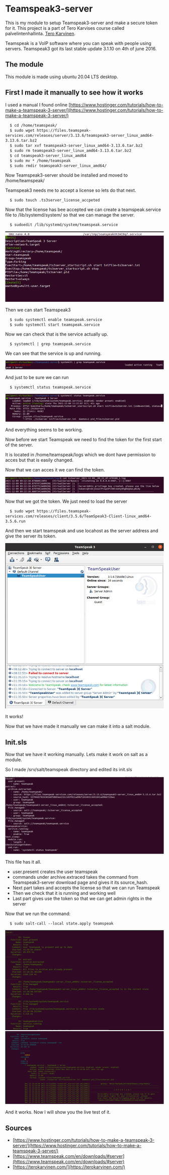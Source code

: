 # Teamspeak3-server
This is my module to setup Teamspeak3-server and make a secure token for it. This project is a part of Tero Karvises course called palvelintenhallinta. [Tero Karvinen](https://terokarvinen.com/).

Teamspeak is a VoIP software where you can speak with people using servers. Teamspeak3 got its last stable update 3.1.10 on 4th of june 2016.
## The module
This module is made using ubuntu 20.04 LTS desktop.
## First I made it manually to see how it works
I used a manual I found online [https://www.hostinger.com/tutorials/how-to-make-a-teamspeak-3-server/](https://www.hostinger.com/tutorials/how-to-make-a-teamspeak-3-server/)

      $ cd /home/teamspeak/
      $ sudo wget https://files.teamspeak-services.com/releases/server/3.13.6/teamspeak3-server_linux_amd64-3.13.6.tar.bz2
      $ sudo tar xvf teamspeak3-server_linux_amd64-3.13.6.tar.bz2
      $ sudo rm teamspeak3-server_linux_amd64-3.13.6.tar.bz2
      $ cd teamspeak3-server_linux_amd64
      $ sudo mv * /home/teamspeak
      $ sudo rmdir teamspeak3-server_linux_amd64/

Now Teamspeak3-server should be installed and moved to /home/teamspeak/

Teamspeak3 needs me to accept a license so lets do that next.

      $ sudo touch .ts3server_license_accpeted

Now that the license has bee accepted we can create a teamspeak.service file to /lib/systemd/system/ so that we can manage the server.

      $ sudoedit /lib/systemd/system/teamspeak.service

![image](/pics/server.PNG)

Then we can start Teamspeak3

      $ sudo systemctl enable teamspeak.service
      $ sudo systemctl start teamspeak.service

Now we can check that is the service actually up.

      $ systemctl | grep teamspeak.service

We can see that the service is up and running.

![image](/pics/sstatus1.PNG)

And just to be sure we can run 

      $ systemctl status teamspeak.service

![image](/pics/sstatus2.PNG)

And everything seems to be working.

Now before we start Teamspeak we need to find the token for the first start of the server.

It is located in /home/teamspeak/logs which we dont have permission to acces but that is easily changed.

Now that we can acces it we can find the token.

![image](/pics/token.PNG)

Now that we got the token. We just need to load the server

      $ sudo wget https://files.teamspeak-services.com/releases/client/3.5.6/TeamSpeak3-Client-linux_amd64-3.5.6.run

And then we start teamspeak and use locahost as the server address and give the server its token.

![image](/pics/Ts1.PNG)

It works!

Now that we have made it manually we can make it into a salt module.
## Init.sls
Now that we have it working manually. Lets make it work on salt as a module. 

So I made /srv/salt/teamspeak directory and edited its init.sls

![image](/pics/init.PNG)

This file has it all. 

 * user.present creates the user teamspeak
 * commands under archive.extraced takes the command from Teamspeak3-server download page and gives it its source_hash. 
 * Next part takes and accepts the license so that we can run Teamspeak
 * Then we check that it is running and working well
 * Last part gives use the token so that we can get admin rights in the server

Now that we run the command:

      $ sudo salt-call --local state.apply teamspeak


![image](/pics/run.PNG)
![image](/pics/run2.PNG)

And it works. Now I will show you the live test of it.

## Sources

* [https://www.hostinger.com/tutorials/how-to-make-a-teamspeak-3-server/](https://www.hostinger.com/tutorials/how-to-make-a-teamspeak-3-server/)
* [https://www.teamspeak.com/en/downloads/#server](https://www.teamspeak.com/en/downloads/#server)
* [https://terokarvinen.com/](https://terokarvinen.com/)
